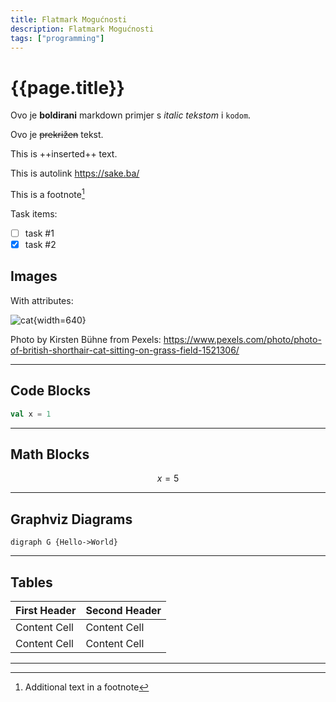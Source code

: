 ```yaml
---
title: Flatmark Mogućnosti
description: Flatmark Mogućnosti
tags: ["programming"]
---
```


# {{page.title}}

Ovo je **boldirani** markdown primjer s *italic tekstom* i `kodom`.

Ovo je ~~prekrižen~~ tekst.

This is ++inserted++ text.

This is autolink https://sake.ba/

This is a footnote[^1]

Task items:
- [ ] task #1
- [x] task #2

## Images

With attributes:

![cat](https://images.pexels.com/photos/1521306/pexels-photo-1521306.jpeg){width=640}

Photo by Kirsten Bühne from Pexels: https://www.pexels.com/photo/photo-of-british-shorthair-cat-sitting-on-grass-field-1521306/

---
## Code Blocks

```scala
val x = 1
```

---
## Math Blocks

```math
x = 5
```

---

## Graphviz Diagrams

```diagram:graphviz
digraph G {Hello->World}
```

---

## Tables

| First Header | Second Header |
|--------------|---------------|
| Content Cell | Content Cell  |
| Content Cell | Content Cell  |


---

[^1]: Additional text in a footnote




